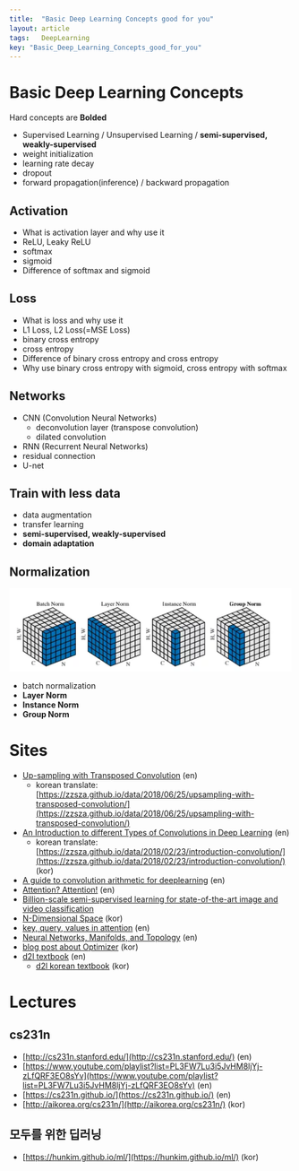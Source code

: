 ```yaml
---
title:  "Basic Deep Learning Concepts good for you"
layout: article
tags:	DeepLearning
key: "Basic_Deep_Learning_Concepts_good_for_you"
---
```

# Basic Deep Learning Concepts

Hard concepts are **Bolded**

- Supervised Learning / Unsupervised Learning / **semi-supervised, weakly-supervised**
- weight initialization
- learning rate decay
- dropout
- forward propagation(inference) / backward propagation

## Activation

- What is activation layer and why use it
- ReLU, Leaky ReLU
- softmax
- sigmoid
- Difference of softmax and sigmoid

## Loss

- What is loss and why use it
- L1 Loss, L2 Loss(=MSE Loss)
- binary cross entropy
- cross entropy
- Difference of binary cross entropy and cross entropy
- Why use binary cross entropy with sigmoid, cross entropy with softmax

## Networks

- CNN (Convolution Neural Networks)
    - deconvolution layer (transpose convolution)
    - dilated convolution
- RNN (Recurrent Neural Networks)
- residual connection
- U-net

## Train with less data

- data augmentation
- transfer learning
- **semi-supervised, weakly-supervised**
- **domain adaptation**

## Normalization

![Basic%20Deep%20Learning%20Concepts%20good%20for%20you/Untitled.png](/assets/images/Basic%20Deep%20Learning%20Concepts%20good%20for%20you/Untitled.png)

- batch normalization
- **Layer Norm**
- **Instance Norm**
- **Group Norm**

# Sites

- [Up-sampling with Transposed Convolution](https://medium.com/activating-robotic-minds/up-sampling-with-transposed-convolution-9ae4f2df52d0) (en)
    - korean translate: [https://zzsza.github.io/data/2018/06/25/upsampling-with-transposed-convolution/](https://zzsza.github.io/data/2018/06/25/upsampling-with-transposed-convolution/)
- [An Introduction to different Types of Convolutions in Deep Learning](https://towardsdatascience.com/types-of-convolutions-in-deep-learning-717013397f4d) (en)
    - korean translate: [https://zzsza.github.io/data/2018/02/23/introduction-convolution/](https://zzsza.github.io/data/2018/02/23/introduction-convolution/) (kor)
- [A guide to convolution arithmetic for deeplearning](https://arxiv.org/pdf/1603.07285.pdf) (en)
- [Attention? Attention!](https://lilianweng.github.io/lil-log/2018/06/24/attention-attention.html) (en)
- [Billion-scale semi-supervised learning for state-of-the-art image and video classification](https://ai.facebook.com/blog/billion-scale-semi-supervised-learning/)
- [N-Dimensional Space](http://www.shurain.net/personal-perspective/n-dimensional-space/) (kor)
- [key, query, values in attention](https://stats.stackexchange.com/questions/421935/what-exactly-are-keys-queries-and-values-in-attention-mechanisms/424127#424127) (en)
- [Neural Networks, Manifolds, and Topology](https://colah.github.io/posts/2014-03-NN-Manifolds-Topology/) (en)
- [blog post about Optimizer](https://gomguard.tistory.com/187) (kor)
- [d2l textbook](http://d2l.ai/) (en)
    - [d2l korean textbook](http://ko.d2l.ai/) (kor)

# Lectures

## cs231n

- [http://cs231n.stanford.edu/](http://cs231n.stanford.edu/) (en)
- [https://www.youtube.com/playlist?list=PL3FW7Lu3i5JvHM8ljYj-zLfQRF3EO8sYv](https://www.youtube.com/playlist?list=PL3FW7Lu3i5JvHM8ljYj-zLfQRF3EO8sYv) (en)
- [https://cs231n.github.io/](https://cs231n.github.io/) (en)
- [http://aikorea.org/cs231n/](http://aikorea.org/cs231n/) (kor)

## 모두를 위한 딥러닝

- [https://hunkim.github.io/ml/](https://hunkim.github.io/ml/) (kor)